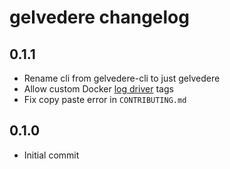 # gelvedere changelog

## 0.1.1

* Rename cli from gelvedere-cli to just gelvedere
* Allow custom Docker [log driver](https://docs.docker.com/engine/admin/logging/overview/) tags
* Fix copy paste error in `CONTRIBUTING.md`

## 0.1.0

* Initial commit